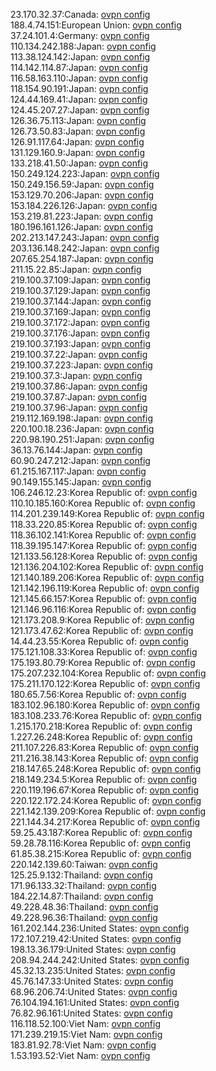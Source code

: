 23.170.32.37:Canada: [ovpn config](vpn/23_170_32_37.ovpn)  
188.4.74.151:European Union: [ovpn config](vpn/188_4_74_151.ovpn)  
37.24.101.4:Germany: [ovpn config](vpn/37_24_101_4.ovpn)  
110.134.242.188:Japan: [ovpn config](vpn/110_134_242_188.ovpn)  
113.38.124.142:Japan: [ovpn config](vpn/113_38_124_142.ovpn)  
114.142.114.87:Japan: [ovpn config](vpn/114_142_114_87.ovpn)  
116.58.163.110:Japan: [ovpn config](vpn/116_58_163_110.ovpn)  
118.154.90.191:Japan: [ovpn config](vpn/118_154_90_191.ovpn)  
124.44.169.41:Japan: [ovpn config](vpn/124_44_169_41.ovpn)  
124.45.207.27:Japan: [ovpn config](vpn/124_45_207_27.ovpn)  
126.36.75.113:Japan: [ovpn config](vpn/126_36_75_113.ovpn)  
126.73.50.83:Japan: [ovpn config](vpn/126_73_50_83.ovpn)  
126.91.117.64:Japan: [ovpn config](vpn/126_91_117_64.ovpn)  
131.129.160.9:Japan: [ovpn config](vpn/131_129_160_9.ovpn)  
133.218.41.50:Japan: [ovpn config](vpn/133_218_41_50.ovpn)  
150.249.124.223:Japan: [ovpn config](vpn/150_249_124_223.ovpn)  
150.249.156.59:Japan: [ovpn config](vpn/150_249_156_59.ovpn)  
153.129.70.206:Japan: [ovpn config](vpn/153_129_70_206.ovpn)  
153.184.226.126:Japan: [ovpn config](vpn/153_184_226_126.ovpn)  
153.219.81.223:Japan: [ovpn config](vpn/153_219_81_223.ovpn)  
180.196.161.126:Japan: [ovpn config](vpn/180_196_161_126.ovpn)  
202.213.147.243:Japan: [ovpn config](vpn/202_213_147_243.ovpn)  
203.136.148.242:Japan: [ovpn config](vpn/203_136_148_242.ovpn)  
207.65.254.187:Japan: [ovpn config](vpn/207_65_254_187.ovpn)  
211.15.22.85:Japan: [ovpn config](vpn/211_15_22_85.ovpn)  
219.100.37.109:Japan: [ovpn config](vpn/219_100_37_109.ovpn)  
219.100.37.129:Japan: [ovpn config](vpn/219_100_37_129.ovpn)  
219.100.37.144:Japan: [ovpn config](vpn/219_100_37_144.ovpn)  
219.100.37.169:Japan: [ovpn config](vpn/219_100_37_169.ovpn)  
219.100.37.172:Japan: [ovpn config](vpn/219_100_37_172.ovpn)  
219.100.37.176:Japan: [ovpn config](vpn/219_100_37_176.ovpn)  
219.100.37.193:Japan: [ovpn config](vpn/219_100_37_193.ovpn)  
219.100.37.22:Japan: [ovpn config](vpn/219_100_37_22.ovpn)  
219.100.37.223:Japan: [ovpn config](vpn/219_100_37_223.ovpn)  
219.100.37.3:Japan: [ovpn config](vpn/219_100_37_3.ovpn)  
219.100.37.86:Japan: [ovpn config](vpn/219_100_37_86.ovpn)  
219.100.37.87:Japan: [ovpn config](vpn/219_100_37_87.ovpn)  
219.100.37.96:Japan: [ovpn config](vpn/219_100_37_96.ovpn)  
219.112.169.198:Japan: [ovpn config](vpn/219_112_169_198.ovpn)  
220.100.18.236:Japan: [ovpn config](vpn/220_100_18_236.ovpn)  
220.98.190.251:Japan: [ovpn config](vpn/220_98_190_251.ovpn)  
36.13.76.144:Japan: [ovpn config](vpn/36_13_76_144.ovpn)  
60.90.247.212:Japan: [ovpn config](vpn/60_90_247_212.ovpn)  
61.215.167.117:Japan: [ovpn config](vpn/61_215_167_117.ovpn)  
90.149.155.145:Japan: [ovpn config](vpn/90_149_155_145.ovpn)  
106.246.12.23:Korea Republic of: [ovpn config](vpn/106_246_12_23.ovpn)  
110.10.185.160:Korea Republic of: [ovpn config](vpn/110_10_185_160.ovpn)  
114.201.239.149:Korea Republic of: [ovpn config](vpn/114_201_239_149.ovpn)  
118.33.220.85:Korea Republic of: [ovpn config](vpn/118_33_220_85.ovpn)  
118.36.102.141:Korea Republic of: [ovpn config](vpn/118_36_102_141.ovpn)  
118.39.195.147:Korea Republic of: [ovpn config](vpn/118_39_195_147.ovpn)  
121.133.56.128:Korea Republic of: [ovpn config](vpn/121_133_56_128.ovpn)  
121.136.204.102:Korea Republic of: [ovpn config](vpn/121_136_204_102.ovpn)  
121.140.189.206:Korea Republic of: [ovpn config](vpn/121_140_189_206.ovpn)  
121.142.196.119:Korea Republic of: [ovpn config](vpn/121_142_196_119.ovpn)  
121.145.66.157:Korea Republic of: [ovpn config](vpn/121_145_66_157.ovpn)  
121.146.96.116:Korea Republic of: [ovpn config](vpn/121_146_96_116.ovpn)  
121.173.208.9:Korea Republic of: [ovpn config](vpn/121_173_208_9.ovpn)  
121.173.47.62:Korea Republic of: [ovpn config](vpn/121_173_47_62.ovpn)  
14.44.23.55:Korea Republic of: [ovpn config](vpn/14_44_23_55.ovpn)  
175.121.108.33:Korea Republic of: [ovpn config](vpn/175_121_108_33.ovpn)  
175.193.80.79:Korea Republic of: [ovpn config](vpn/175_193_80_79.ovpn)  
175.207.232.104:Korea Republic of: [ovpn config](vpn/175_207_232_104.ovpn)  
175.211.170.122:Korea Republic of: [ovpn config](vpn/175_211_170_122.ovpn)  
180.65.7.56:Korea Republic of: [ovpn config](vpn/180_65_7_56.ovpn)  
183.102.96.180:Korea Republic of: [ovpn config](vpn/183_102_96_180.ovpn)  
183.108.233.76:Korea Republic of: [ovpn config](vpn/183_108_233_76.ovpn)  
1.215.170.218:Korea Republic of: [ovpn config](vpn/1_215_170_218.ovpn)  
1.227.26.248:Korea Republic of: [ovpn config](vpn/1_227_26_248.ovpn)  
211.107.226.83:Korea Republic of: [ovpn config](vpn/211_107_226_83.ovpn)  
211.216.38.143:Korea Republic of: [ovpn config](vpn/211_216_38_143.ovpn)  
218.147.65.248:Korea Republic of: [ovpn config](vpn/218_147_65_248.ovpn)  
218.149.234.5:Korea Republic of: [ovpn config](vpn/218_149_234_5.ovpn)  
220.119.196.67:Korea Republic of: [ovpn config](vpn/220_119_196_67.ovpn)  
220.122.172.24:Korea Republic of: [ovpn config](vpn/220_122_172_24.ovpn)  
221.142.139.209:Korea Republic of: [ovpn config](vpn/221_142_139_209.ovpn)  
221.144.34.217:Korea Republic of: [ovpn config](vpn/221_144_34_217.ovpn)  
59.25.43.187:Korea Republic of: [ovpn config](vpn/59_25_43_187.ovpn)  
59.28.78.116:Korea Republic of: [ovpn config](vpn/59_28_78_116.ovpn)  
61.85.38.215:Korea Republic of: [ovpn config](vpn/61_85_38_215.ovpn)  
220.142.139.60:Taiwan: [ovpn config](vpn/220_142_139_60.ovpn)  
125.25.9.132:Thailand: [ovpn config](vpn/125_25_9_132.ovpn)  
171.96.133.32:Thailand: [ovpn config](vpn/171_96_133_32.ovpn)  
184.22.14.87:Thailand: [ovpn config](vpn/184_22_14_87.ovpn)  
49.228.48.36:Thailand: [ovpn config](vpn/49_228_48_36.ovpn)  
49.228.96.36:Thailand: [ovpn config](vpn/49_228_96_36.ovpn)  
161.202.144.236:United States: [ovpn config](vpn/161_202_144_236.ovpn)  
172.107.219.42:United States: [ovpn config](vpn/172_107_219_42.ovpn)  
198.13.36.179:United States: [ovpn config](vpn/198_13_36_179.ovpn)  
208.94.244.242:United States: [ovpn config](vpn/208_94_244_242.ovpn)  
45.32.13.235:United States: [ovpn config](vpn/45_32_13_235.ovpn)  
45.76.147.33:United States: [ovpn config](vpn/45_76_147_33.ovpn)  
68.96.206.74:United States: [ovpn config](vpn/68_96_206_74.ovpn)  
76.104.194.161:United States: [ovpn config](vpn/76_104_194_161.ovpn)  
76.82.96.161:United States: [ovpn config](vpn/76_82_96_161.ovpn)  
116.118.52.100:Viet Nam: [ovpn config](vpn/116_118_52_100.ovpn)  
171.239.219.15:Viet Nam: [ovpn config](vpn/171_239_219_15.ovpn)  
183.81.92.78:Viet Nam: [ovpn config](vpn/183_81_92_78.ovpn)  
1.53.193.52:Viet Nam: [ovpn config](vpn/1_53_193_52.ovpn)  
